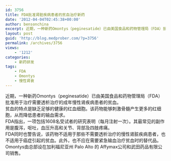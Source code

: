 ```yaml
---
id: 3756
title: FDA批准肾脏疾病患者的贫血治疗新药
date: '2012-04-04T02:45:38+00:00'
author: bensonchina
excerpt: 近期，一种新药Omontys（peginesatide）已由美国食品和药物管理局（FDA）批准用于治疗需要透析治疗的成年慢性肾疾病患者的贫血。
layout: post
guid: 'http://blog.medprober.com/?p=3756'
permalink: /archives/3756
views:
    - '1212'
categories:
    - 新药研发
tags:
    - FDA
    - Omontys
    - 慢性肾衰
---
```


近期，一种新药Omontys（peginesatide）已由美国食品和药物管理局（FDA）批准用于治疗需要透析治疗的成年慢性肾疾病患者的贫血。  
贫血的特点是缺乏足够的健康的红血细胞。该药物能够刺激骨髓产生更多的红细胞，从而降低患者的输血需求。  
FDA指出，一项包括1608名受试者的研究表明（每月注射一次）。其最常见的副作用是腹泻，呕吐，血压升高和关节、背部及四肢疼痛。  
FDA同时也警告说，该药物不适用于那些不需要透析治疗的慢性肾脏疾病患者，也不适用于癌症引起的贫血。此外，也不应在需要紧急输血治疗贫血时的替代品。  
Omontys由总部设在加利福尼亚州 Palo Alto 的 Affymax公司和武田药品有限公司销售。